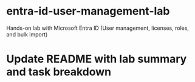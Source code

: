 # entra-id-user-management-lab
 Hands-on lab with Microsoft Entra ID (User management, licenses, roles, and bulk import)
 # Update README with lab summary and task breakdown
